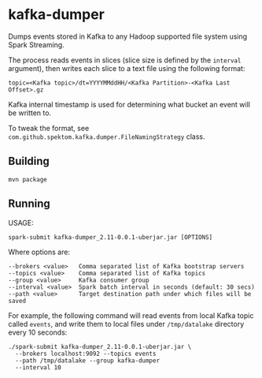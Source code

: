 kafka-dumper
=============

Dumps events stored in Kafka to any Hadoop supported file system using Spark Streaming.

The process reads events in slices (slice size is defined by the `interval` argument), then
writes each slice to a text file using the following format:

    topic=<Kafka topic>/dt=YYYYMMddHH/<Kafka Partition>-<Kafka Last Offset>.gz
    
Kafka internal timestamp is used for determining what bucket an event will be 
written to.
  
To tweak the format, see `com.github.spektom.kafka.dumper.FileNamingStrategy` class.

## Building

    mvn package
    
## Running

USAGE:

    spark-submit kafka-dumper_2.11-0.0.1-uberjar.jar [OPTIONS]

Where options are:

    --brokers <value>   Comma separated list of Kafka bootstrap servers
    --topics <value>    Comma separated list of Kafka topics
    --group <value>     Kafka consumer group
    --interval <value>  Spark batch interval in seconds (default: 30 secs)
    --path <value>      Target destination path under which files will be saved

For example, the following command will read events from local Kafka topic called `events`, 
and write them to local files under `/tmp/datalake` directory every 10 seconds:

    ./spark-submit kafka-dumper_2.11-0.0.1-uberjar.jar \
      --brokers localhost:9092 --topics events
      --path /tmp/datalake --group kafka-dumper
      --interval 10


